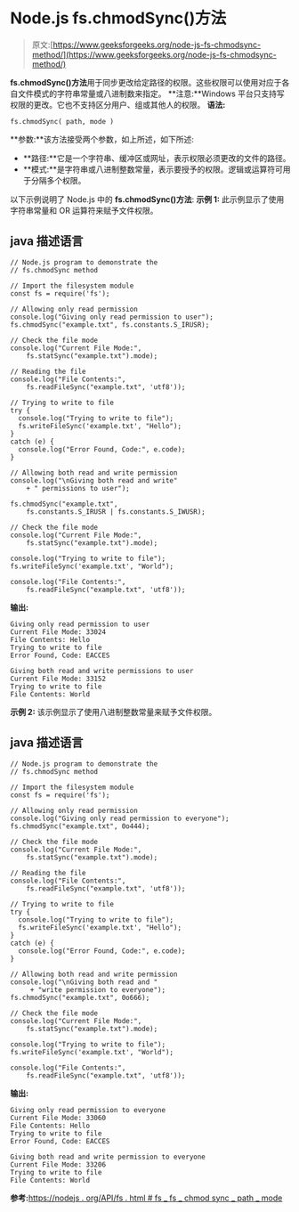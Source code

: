 # Node.js fs.chmodSync()方法

> 原文:[https://www.geeksforgeeks.org/node-js-fs-chmodsync-method/](https://www.geeksforgeeks.org/node-js-fs-chmodsync-method/)

**fs.chmodSync()方法**用于同步更改给定路径的权限。这些权限可以使用对应于各自文件模式的字符串常量或八进制数来指定。
**注意:**Windows 平台只支持写权限的更改。它也不支持区分用户、组或其他人的权限。
**语法:**

```
fs.chmodSync( path, mode )
```

**参数:**该方法接受两个参数，如上所述，如下所述:

*   **路径:**它是一个字符串、缓冲区或网址，表示权限必须更改的文件的路径。
*   **模式:**是字符串或八进制整数常量，表示要授予的权限。逻辑或运算符可用于分隔多个权限。

以下示例说明了 Node.js 中的 **fs.chmodSync()方法**:
**示例 1:** 此示例显示了使用字符串常量和 OR 运算符来赋予文件权限。

## java 描述语言

```
// Node.js program to demonstrate the
// fs.chmodSync method

// Import the filesystem module
const fs = require('fs');

// Allowing only read permission
console.log("Giving only read permission to user");
fs.chmodSync("example.txt", fs.constants.S_IRUSR);

// Check the file mode
console.log("Current File Mode:", 
    fs.statSync("example.txt").mode);

// Reading the file
console.log("File Contents:", 
    fs.readFileSync("example.txt", 'utf8'));

// Trying to write to file
try {
  console.log("Trying to write to file");
  fs.writeFileSync('example.txt', "Hello");
}
catch (e) {
  console.log("Error Found, Code:", e.code);
}

// Allowing both read and write permission
console.log("\nGiving both read and write"
    + " permissions to user");

fs.chmodSync("example.txt",
    fs.constants.S_IRUSR | fs.constants.S_IWUSR);

// Check the file mode
console.log("Current File Mode:",
    fs.statSync("example.txt").mode);

console.log("Trying to write to file");
fs.writeFileSync('example.txt', "World");

console.log("File Contents:",
    fs.readFileSync("example.txt", 'utf8'));
```

**输出:**

```
Giving only read permission to user
Current File Mode: 33024
File Contents: Hello
Trying to write to file
Error Found, Code: EACCES

Giving both read and write permissions to user
Current File Mode: 33152
Trying to write to file
File Contents: World
```

**示例 2:** 该示例显示了使用八进制整数常量来赋予文件权限。

## java 描述语言

```
// Node.js program to demonstrate the
// fs.chmodSync method

// Import the filesystem module
const fs = require('fs');

// Allowing only read permission
console.log("Giving only read permission to everyone");
fs.chmodSync("example.txt", 0o444);

// Check the file mode
console.log("Current File Mode:", 
    fs.statSync("example.txt").mode);

// Reading the file
console.log("File Contents:", 
    fs.readFileSync("example.txt", 'utf8'));

// Trying to write to file
try {
  console.log("Trying to write to file");
  fs.writeFileSync('example.txt', "Hello");
}
catch (e) {
  console.log("Error Found, Code:", e.code);
}

// Allowing both read and write permission
console.log("\nGiving both read and "
     + "write permission to everyone");
fs.chmodSync("example.txt", 0o666);

// Check the file mode
console.log("Current File Mode:", 
    fs.statSync("example.txt").mode);

console.log("Trying to write to file");
fs.writeFileSync('example.txt', "World");

console.log("File Contents:", 
    fs.readFileSync("example.txt", 'utf8'));
```

**输出:**

```
Giving only read permission to everyone
Current File Mode: 33060
File Contents: Hello
Trying to write to file
Error Found, Code: EACCES

Giving both read and write permission to everyone
Current File Mode: 33206
Trying to write to file
File Contents: World
```

**参考:**[https://nodejs . org/API/fs . html # fs _ fs _ chmod sync _ path _ mode](https://nodejs.org/api/fs.html#fs_fs_chmodsync_path_mode)